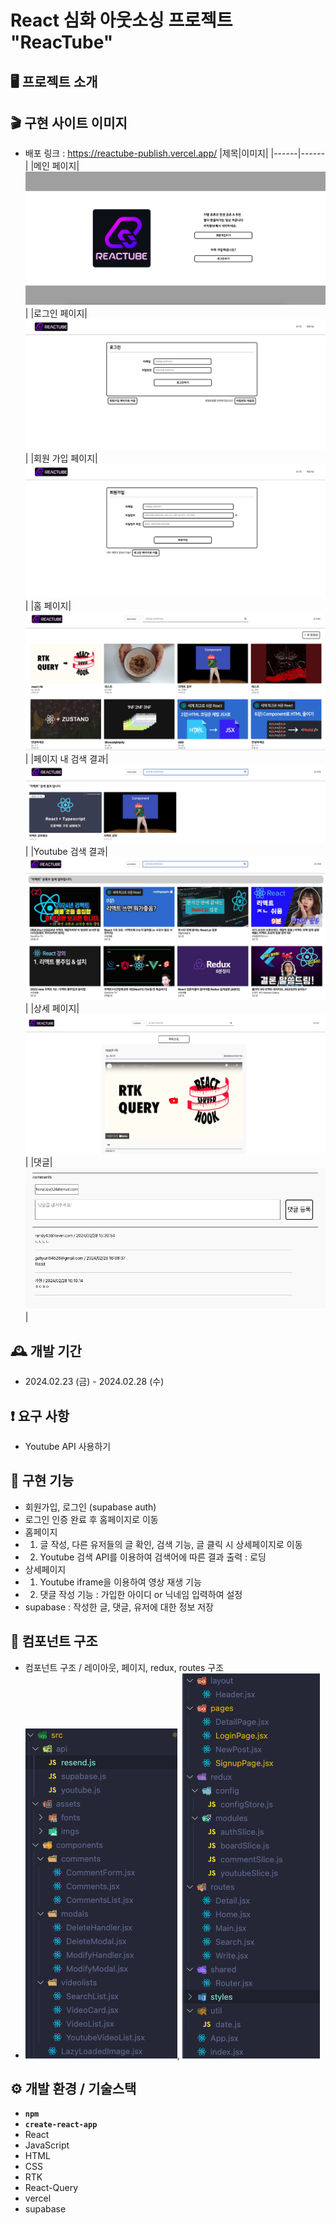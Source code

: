 # React 심화 아웃소싱 프로젝트 "ReacTube"

## 🖥️ 프로젝트 소개

## 🎬 구현 사이트 이미지

- 배포 링크 : https://reactube-publish.vercel.app/
  |제목|이미지|
  |------|------|
  |메인 페이지|![메인페이지](./src/assets/screenshot/mainpage.png)|
  |로그인 페이지|![로그인페이지](./src/assets/screenshot/Loginpage.png)|
  |회원 가입 페이지|![회원가입페이지](./src/assets/screenshot/Signupage.png)|
  |홈 페이지|![홈페이지](./src/assets/screenshot//homepage.png)|
  |페이지 내 검색 결과|![페이지 내 검색 결과](./src/assets/screenshot/pagesearchresult.png)|
  |Youtube 검색 결과|![Youtube 검색 결과](./src/assets/screenshot/youtubesearchresult.png)|
  |상세 페이지|![상세페이지](./src/assets/screenshot/detailpage.png)|
  |댓글|![댓글](./src/assets/screenshot/comments.png)|

<!-- - 메인 페이지 : ![메인페이지](./src/assets/screenshot/mainpage.png)
- 로그인 페이지 : ![로그인페이지](./src/assets/screenshot/Loginpage.png)
- 회원 가입 페이지 : ![회원가입페이지](./src/assets/screenshot/Signupage.png)
- 홈 페이지 : ![홈페이지](./src/assets/screenshot//homepage.png)
- 페이지 내 검색 결과 : ![페이지 내 검색 결과](./src/assets/screenshot/pagesearchresult.png)
- Youtube 검색 결과 : ![Youtube 검색 결과](./src/assets/screenshot/youtubesearchresult.png)
- 상세 페이지 : ![상세페이지](./src/assets/screenshot/detailpage.png)
- 댓글 : ![댓글](./src/assets/screenshot/comments.png) -->

## 🕰️ 개발 기간

- 2024.02.23 (금) - 2024.02.28 (수)

## ❗ 요구 사항

- Youtube API 사용하기

## 📌 구현 기능

- 회원가입, 로그인 (supabase auth)
- 로그인 인증 완료 후 홈페이지로 이동
- 홈페이지
- 1. 글 작성, 다른 유저들의 글 확인, 검색 기능, 글 클릭 시 상세페이지로 이동
- 2. Youtube 검색 API를 이용하여 검색어에 따른 결과 출력 : 로딩
- 상세페이지
- 1. Youtube iframe을 이용하여 영상 재생 기능
- 2. 댓글 작성 기능 : 가입한 아이디 or 닉네임 입력하여 설정
- supabase : 작성한 글, 댓글, 유저에 대한 정보 저장

## 🔗 컴포넌트 구조

- 컴포넌트 구조 / 레이아웃, 페이지, redux, routes 구조
- ![컴포넌트 구조](./src/assets/screenshot/component%20구조.png), ![다른 구성요소](./src/assets/screenshot/component%20구조2.png)

## ⚙️ 개발 환경 / 기술스택

- **`npm`**
- **`create-react-app`**
- React
- JavaScript
- HTML
- CSS
- RTK
- React-Query
- vercel
- supabase

